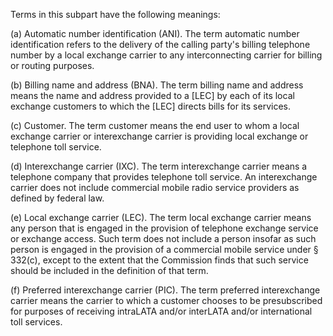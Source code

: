 Terms in this subpart have the following meanings:

(a) Automatic number identification (ANI). The term automatic number identification refers to the delivery of the calling party's billing telephone number by a local exchange carrier to any interconnecting carrier for billing or routing purposes.

(b) Billing name and address (BNA). The term billing name and address means the name and address provided to a [LEC] by each of its local exchange customers to which the [LEC] directs bills for its services.

(c) Customer. The term customer means the end user to whom a local exchange carrier or interexchange carrier is providing local exchange or telephone toll service.

(d) Interexchange carrier (IXC). The term interexchange carrier means a telephone company that provides telephone toll service. An interexchange carrier does not include commercial mobile radio service providers as defined by federal law.

(e) Local exchange carrier (LEC). The term local exchange carrier means any person that is engaged in the provision of telephone exchange service or exchange access. Such term does not include a person insofar as such person is engaged in the provision of a commercial mobile service under § 332(c), except to the extent that the Commission finds that such service should be included in the definition of that term.
              

(f) Preferred interexchange carrier (PIC). The term preferred interexchange carrier means the carrier to which a customer chooses to be presubscribed for purposes of receiving intraLATA and/or interLATA and/or international toll services.

